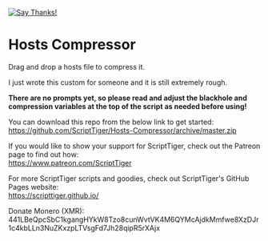 [![Say Thanks!](https://img.shields.io/badge/Say%20Thanks-!-1EAEDB.svg)](https://saythanks.io/to/ScriptTiger)

# Hosts Compressor
Drag and drop a hosts file to compress it.

I just wrote this custom for someone and it is still extremely rough.

**There are no prompts yet, so please read and adjust the blackhole and compression variables at the top of the script as needed before using!**

You can download this repo from the below link to get started:  
https://github.com/ScriptTiger/Hosts-Compressor/archive/master.zip

If you would like to show your support for ScriptTiger, check out the Patreon page to find out how:  
https://www.patreon.com/ScriptTiger

For more ScriptTiger scripts and goodies, check out ScriptTiger's GitHub Pages website:  
https://scripttiger.github.io/

Donate Monero (XMR): 441LBeQpcSbC1kgangHYkW8Tzo8cunWvtVK4M6QYMcAjdkMmfwe8XzDJr1c4kbLLn3NuZKxzpLTVsgFd7Jh28qipR5rXAjx
